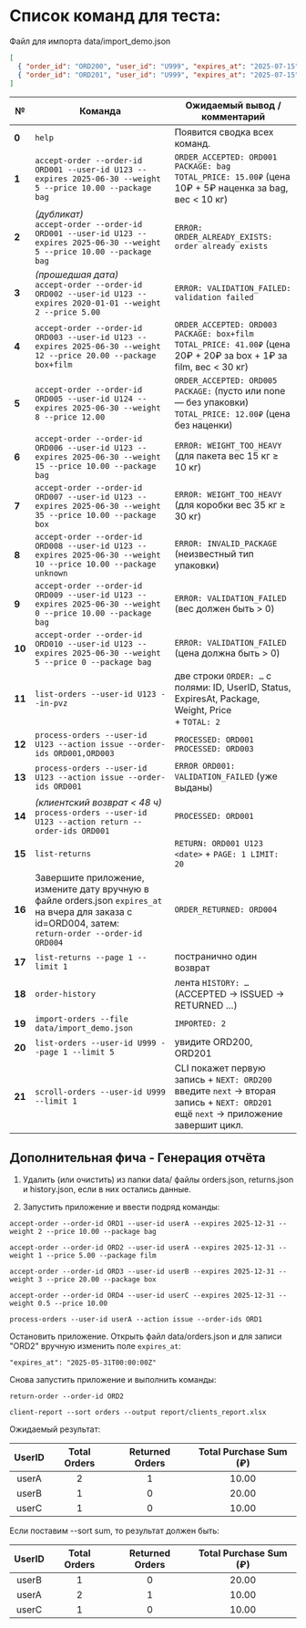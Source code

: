 # Список команд для теста:

Файл для импорта
data/import_demo.json

```json
[
  { "order_id": "ORD200", "user_id": "U999", "expires_at": "2025-07-15" },
  { "order_id": "ORD201", "user_id": "U999", "expires_at": "2025-07-15" }
]
```

| №      | Команда                                                                                                                                                  | Ожидаемый вывод / комментарий                                                                                                             |
|--------|----------------------------------------------------------------------------------------------------------------------------------------------------------|-------------------------------------------------------------------------------------------------------------------------------------------|
| **0**  | `help`                                                                                                                                                   | Появится сводка всех команд.                                                                                                              |
| **1**  | `accept-order --order-id ORD001 --user-id U123 --expires 2025-06-30 --weight 5 --price 10.00 --package bag`                                              | `ORDER_ACCEPTED: ORD001`<br>`PACKAGE: bag`<br>`TOTAL_PRICE: 15.00₽` (цена 10₽ + 5₽ наценка за bag, вес < 10 кг)                           |
| **2**  | *(дубликат)*<br>`accept-order --order-id ORD001 --user-id U123 --expires 2025-06-30 --weight 5 --price 10.00 --package bag`                              | `ERROR: ORDER_ALREADY_EXISTS: order already exists`                                                                                       |
| **3**  | *(прошедшая дата)*<br>`accept-order --order-id ORD002 --user-id U123 --expires 2020-01-01 --weight 2 --price 5.00`                                       | `ERROR: VALIDATION_FAILED: validation failed`                                                                                             |
| **4**  | `accept-order --order-id ORD003 --user-id U123 --expires 2025-06-30 --weight 12 --price 20.00 --package box+film`                                        | `ORDER_ACCEPTED: ORD003`<br>`PACKAGE: box+film`<br>`TOTAL_PRICE: 41.00₽` (цена 20₽ + 20₽ за box + 1₽ за film, вес < 30 кг)                |
| **5**  | `accept-order --order-id ORD005 --user-id U124 --expires 2025-06-30 --weight 8 --price 12.00`                                                            | `ORDER_ACCEPTED: ORD005`<br>`PACKAGE:` (пусто или none — без упаковки)<br>`TOTAL_PRICE: 12.00₽` (цена без наценки)                        |
| **6**  | `accept-order --order-id ORD006 --user-id U123 --expires 2025-06-30 --weight 15 --price 10.00 --package bag`                                             | `ERROR: WEIGHT_TOO_HEAVY` (для пакета вес 15 кг ≥ 10 кг)                                                                                  |
| **7**  | `accept-order --order-id ORD007 --user-id U123 --expires 2025-06-30 --weight 35 --price 10.00 --package box`                                             | `ERROR: WEIGHT_TOO_HEAVY` (для коробки вес 35 кг ≥ 30 кг)                                                                                 |
| **8**  | `accept-order --order-id ORD008 --user-id U123 --expires 2025-06-30 --weight 10 --price 10.00 --package unknown`                                         | `ERROR: INVALID_PACKAGE` (неизвестный тип упаковки)                                                                                       |
| **9**  | `accept-order --order-id ORD009 --user-id U123 --expires 2025-06-30 --weight 0 --price 10.00 --package bag`                                              | `ERROR: VALIDATION_FAILED` (вес должен быть > 0)                                                                                          |
| **10** | `accept-order --order-id ORD010 --user-id U123 --expires 2025-06-30 --weight 5 --price 0 --package bag`                                                  | `ERROR: VALIDATION_FAILED` (цена должна быть > 0)                                                                                         |
| **11** | `list-orders --user-id U123 --in-pvz`                                                                                                                    | две строки `ORDER: …` с полями: ID, UserID, Status, ExpiresAt, Package, Weight, Price<br> + `TOTAL: 2`                                    |
| **12** | `process-orders --user-id U123 --action issue --order-ids ORD001,ORD003`                                                                                 | `PROCESSED: ORD001`<br>`PROCESSED: ORD003`                                                                                                |
| **13** | `process-orders --user-id U123 --action issue --order-ids ORD001`                                                                                        | `ERROR ORD001: VALIDATION_FAILED` (уже выданы)                                                                                            |
| **14** | *(клиентский возврат < 48 ч)*<br>`process-orders --user-id U123 --action return --order-ids ORD001`                                                      | `PROCESSED: ORD001`                                                                                                                       |
| **15** | `list-returns`                                                                                                                                           | `RETURN: ORD001 U123 <date>` + `PAGE: 1 LIMIT: 20`                                                                                        |
| **16** | Завершите приложение, измените дату вручную в файле orders.json `expires_at` на вчера для заказа с id=ORD004, затем:<br>`return-order --order-id ORD004` | `ORDER_RETURNED: ORD004`                                                                                                                  |
| **17** | `list-returns --page 1 --limit 1`                                                                                                                        | постранично один возврат                                                                                                                  |
| **18** | `order-history`                                                                                                                                          | лента `HISTORY: …` (ACCEPTED → ISSUED → RETURNED …)                                                                                       |
| **19** | `import-orders --file data/import_demo.json`                                                                                                             | `IMPORTED: 2`                                                                                                                             |
| **20** | `list-orders --user-id U999 --page 1 --limit 5`                                                                                                          | увидите ORD200, ORD201                                                                                                                    |
| **21** | `scroll-orders --user-id U999 --limit 1`                                                                                                                 | CLI покажет первую запись + `NEXT: ORD200` <br>введите `next` → вторая запись + `NEXT: ORD201` <br>ещё `next` → приложение завершит цикл. |

## Дополнительная фича - Генерация отчёта

1. Удалить (или очистить) из папки data/ файлы orders.json, returns.json и history.json, если в них остались данные.

2. Запустить приложение и ввести подряд команды:

`accept-order --order-id ORD1 --user-id userA --expires 2025-12-31 --weight 2 --price 10.00 --package bag`

`accept-order --order-id ORD2 --user-id userA --expires 2025-12-31 --weight 1 --price 5.00 --package film`

`accept-order --order-id ORD3 --user-id userB --expires 2025-12-31 --weight 3 --price 20.00 --package box`

`accept-order --order-id ORD4 --user-id userC --expires 2025-12-31 --weight 0.5 --price 10.00`

`process-orders --user-id userA --action issue --order-ids ORD1`

Остановить приложение. Открыть файл data/orders.json и для записи "ORD2" вручную изменить поле `expires_at`:

`"expires_at": "2025-05-31T00:00:00Z"`

Снова запустить приложение и выполнить команды:

`return-order --order-id ORD2`

`client-report --sort orders --output report/clients_report.xlsx`

Ожидаемый результат:

| UserID | Total Orders | Returned Orders | Total Purchase Sum (₽) |
|:------:|:------------:|:---------------:|:----------------------:|
| userA  |      2       |        1        |         10.00          |
| userB  |      1       |        0        |         20.00          |
| userC  |      1       |        0        |         10.00          |


Если поставим --sort sum, то результат должен быть:

| UserID | Total Orders | Returned Orders | Total Purchase Sum (₽) |
|:------:|:------------:|:---------------:|:----------------------:|
| userB  |      1       |        0        |         20.00          |
| userA  |      2       |        1        |         10.00          |
| userC  |      1       |        0        |         10.00          |
